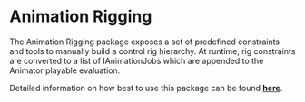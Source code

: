 # Animation Rigging

The Animation Rigging package exposes a set of predefined constraints and tools to manually build a control rig hierarchy. At runtime, rig constraints are converted to a list of IAnimationJobs which are appended to the Animator playable evaluation.

Detailed information on how best to use this package can be found [**here**](./Documentation~/index.md).
